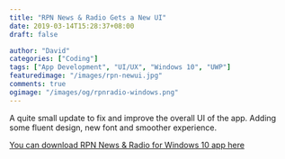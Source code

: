 ```yaml
---
title: "RPN News & Radio Gets a New UI"
date: 2019-03-14T15:28:37+08:00
draft: false

author: "David"
categories: ["Coding"]
tags: ["App Development", "UI/UX", "Windows 10", "UWP"]
featuredimage: "/images/rpn-newui.jpg"
comments: true
ogimage: "/images/og/rpnradio-windows.png"
---
```


A quite small update to fix and improve the overall UI of the app. Adding some fluent design, new font and smoother experience.

<a class="link" href="https://www.microsoft.com/en-ph/p/rpn-news-radio/9phl469c0z20?rtc=1" target="_blank">You can download RPN News & Radio for Windows 10 app here</a>
